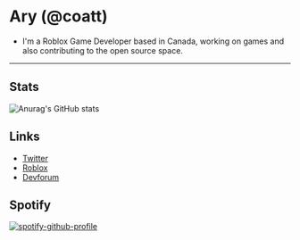 # Ary (@coatt)

- I'm a Roblox Game Developer based in Canada, working on games and also contributing to the open source space.
---
## Stats
![Anurag's GitHub stats](https://github-readme-stats.vercel.app/api?username=coatt&theme=midnight-purple&show_icons=true)

## Links
- [Twitter](https://twitter.com/coatns)
- [Roblox](https://www.roblox.com/users/119613861/profile)
- [Devforum](https://devforum.roblox.com/u/coatns/summary)
## Spotify
[![spotify-github-profile](https://spotify-github-profile.vercel.app/api/view?uid=p2tdqxrqbsqv47n63yfp655kv&cover_image=true&theme=novatorem)](https://spotify-github-profile.vercel.app/api/view?uid=p2tdqxrqbsqv47n63yfp655kv&redirect=true)
